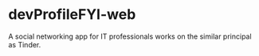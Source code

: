 # devProfileFYI-web
A social networking app for IT professionals works on the similar principal as Tinder.
